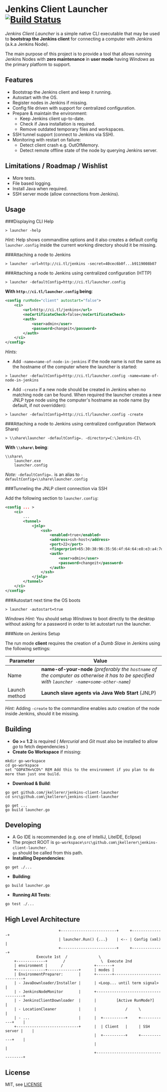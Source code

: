 Jenkins Client Launcher [![Build Status](https://travis-ci.org/jkellerer/jenkins-client-launcher.png?branch=master)](https://travis-ci.org/jkellerer/jenkins-client-launcher)
=======================

_Jenkins Client Launcher_ is a simple native CLI executable that may be used to **bootstrap the Jenkins client** 
for connecting a computer with Jenkins (a.k.a Jenkins Node).

The main purpose of this project is to provide a tool that allows running Jenkins Nodes with 
**zero maintenance** in **user mode** having _Windows_ as the primary platform to support.

Features
--------

- Bootstrap the Jenkins client and keep it running.
- Autostart with the OS.
- Register nodes in Jenkins if missing.
- Config file driven with support for centralized configuration.
- Prepare & maintain the environment:
	- Keep Jenkins client up-to-date.
	- Check if Java installation is required.
	- Remove outdated temporary files and workspaces.
- SSH tunnel support (connect to Jenkins via SSH).
- Monitoring with restart on failure:
	- Detect client crash e.g. OutOfMemory.
	- Detect remote offline state of the node by querying Jenkins server.

Limitations / Roadmap / Wishlist
--------------------------------

- More tests.
- File based logging.
- Install Java when required.
- SSH server mode (allow connections from Jenkins).


Usage
-----

###Displaying CLI Help

~~~~~~~~~~~~~~~~~~~~~~~~~~~~~~~~~~~~~~~~~~~~~~~~~~~~~~~~~~~~~~~~~~~~~~~~~~~~~~~
> launcher -help
~~~~~~~~~~~~~~~~~~~~~~~~~~~~~~~~~~~~~~~~~~~~~~~~~~~~~~~~~~~~~~~~~~~~~~~~~~~~~~~

_Hint:_ Help shows commandline options and it also creates a default config `launcher.config` 
inside the current working directory should it be missing.

###Attaching a node to Jenkins

~~~~~~~~~~~~~~~~~~~~~~~~~~~~~~~~~~~~~~~~~~~~~~~~~~~~~~~~~~~~~~~~~~~~~~~~~~~~~~~
> launcher -url=http://ci.tl/jenkins -secret=40cec6b0f...b9119008b07
~~~~~~~~~~~~~~~~~~~~~~~~~~~~~~~~~~~~~~~~~~~~~~~~~~~~~~~~~~~~~~~~~~~~~~~~~~~~~~~

###Attaching a node to Jenkins using centralized configuration (HTTP)

~~~~~~~~~~~~~~~~~~~~~~~~~~~~~~~~~~~~~~~~~~~~~~~~~~~~~~~~~~~~~~~~~~~~~~~~~~~~~~~
> launcher -defaultConfig=http://ci.tl/launcher.config 
~~~~~~~~~~~~~~~~~~~~~~~~~~~~~~~~~~~~~~~~~~~~~~~~~~~~~~~~~~~~~~~~~~~~~~~~~~~~~~~

**With `http://ci.tl/launcher.config` being**: 

```xml
<config runMode="client" autostart="false">
    <ci>
        <url>http://ci.tl/jenkins</url>
        <noCertificateCheck>false</noCertificateCheck>
        <auth>
            <user>admin</user>
            <password>changeit</password>
        </auth>
    </ci>
</config>
```

_Hints:_ 

- Add `-name=name-of-node-in-jenkins` if the node name is not the same as the hostname of 
  the computer where the launcher is started:
  
~~~~~~~~~~~~~~~~~~~~~~~~~~~~~~~~~~~~~~~~~~~~~~~~~~~~~~~~~~~~~~~~~~~~~~~~~~~~~~~
> launcher -defaultConfig=http://ci.tl/launcher.config -name=name-of-node-in-jenkins  
~~~~~~~~~~~~~~~~~~~~~~~~~~~~~~~~~~~~~~~~~~~~~~~~~~~~~~~~~~~~~~~~~~~~~~~~~~~~~~~
  
- Add `-create` if a new node should be created in Jenkins when no matching node can
  be found. When required the launcher creates a new JNLP type node using the computer's hostname
  as node name (by default, if not overridden):
  
~~~~~~~~~~~~~~~~~~~~~~~~~~~~~~~~~~~~~~~~~~~~~~~~~~~~~~~~~~~~~~~~~~~~~~~~~~~~~~~
> launcher -defaultConfig=http://ci.tl/launcher.config -create  
~~~~~~~~~~~~~~~~~~~~~~~~~~~~~~~~~~~~~~~~~~~~~~~~~~~~~~~~~~~~~~~~~~~~~~~~~~~~~~~
  
###Attaching a node to Jenkins using centralized configuration (Network Share)

~~~~~~~~~~~~~~~~~~~~~~~~~~~~~~~~~~~~~~~~~~~~~~~~~~~~~~~~~~~~~~~~~~~~~~~~~~~~~~~
> \\share\launcher -defaultConfig=. -directory=C:\Jenkins-CI\  
~~~~~~~~~~~~~~~~~~~~~~~~~~~~~~~~~~~~~~~~~~~~~~~~~~~~~~~~~~~~~~~~~~~~~~~~~~~~~~~

**With `\\share\` being**:

~~~~~~~~~~~~~~~~~~~~~~~~~~~~~~~~~~~~~~~~~~~~~~~~~~~~~~~~~~~~~~~~~~~~~~~~~~~~~~~
\\share\
    launcher.exe
    launcher.config
~~~~~~~~~~~~~~~~~~~~~~~~~~~~~~~~~~~~~~~~~~~~~~~~~~~~~~~~~~~~~~~~~~~~~~~~~~~~~~~

_Note:_ `-defaultConfig=.` is an alias to `-defaultConfig=\\share\launcher.config` 

###Tunneling the JNLP client connection via SSH

Add the following section to `launcher.config`: 

```xml
<config ... >
    <ci>
        ...
        <tunnel>
            <jnlp>
                <ssh>
                    <enabled>true</enabled>
                    <address>ssh-host</address>
                    <port>22</port>
                    <fingerprint>65:30:38:96:35:56:4f:64:64:e8:e3:a4:7d:59:3e:19</fingerprint>
                    <auth>
                        <user>admin</user>
                        <password>changeit</password>
                    </auth>
                </ssh>
            </jnlp>
        </tunnel>
    </ci>
</config>
```

###Autostart next time the OS boots

~~~~~~~~~~~~~~~~~~~~~~~~~~~~~~~~~~~~~~~~~~~~~~~~~~~~~~~~~~~~~~~~~~~~~~~~~~~~~~~
> launcher -autostart=true
~~~~~~~~~~~~~~~~~~~~~~~~~~~~~~~~~~~~~~~~~~~~~~~~~~~~~~~~~~~~~~~~~~~~~~~~~~~~~~~

_Windows Hint:_ You should setup _Windows_ to boot directly to the desktop without asking for a password 
in order to let autostart run the launcher. 

###Note on Jenkins Setup

The run mode **client** requires the creation of a _Dumb Slave_ in Jenkins using the following settings:

Parameter             | Value
----------------------|-----------------------------
Name                  | **name-of-your-node** _(preferably the `hostname` of the computer as otherwise it has to be specified with `launcher -name=some-other-name`)_
Launch method         | **Launch slave agents via Java Web Start** (JNLP)

_Hint:_ Adding `-create` to the commandline enables auto creation of the node inside Jenkins, should it be missing.

Building
--------

- **Go >= 1.2** is required ( _Mercurial_ and _Git_ must also be installed to allow _go_ to fetch dependencies )
- **Create Go Workspace** if missing:

```Batchfile
mkdir go-workspace
cd go-workspace 
set "GOPATH=%CD%" REM Add this to the environment if you plan to do more than just one build.
```

- **Download & Build**:

```Batchfile
go get github.com/jkellerer/jenkins-client-launcher
cd src\github.com\jkellerer\jenkins-client-launcher

go get ...
go build launcher.go
```


Developing
----------

- A Go IDE is recommended (e.g. one of IntelliJ, LiteIDE, Eclipse)
- The project ROOT is `go-workspace\src\github.com\jkellerer\jenkins-client-launcher`.<br/>
  `go` should be called from this path.
- **Installing Dependencies**:

```Batchfile
go get ./...
```

- **Building**:

```Batchfile
go build launcher.go
```

- **Running All Tests**:

```Batchfile
go test ./...
```


High Level Architecture
-----------------------

~~~~~~~~~~~~~~~~~~~~~~~~~~~~~~~~~~~~~~~~~~~~~~~~~~~~~~~~~~~~~~~~~~~~~~~~~~~~~~~
                        +-------------------------+     +--------------+
                        | launcher.Run() {...}    | <-- | Config (xml) |
                        +-------------------------+     +--------------+
              Execute 1st  /              \
    +-------------+       /                \  Execute 2nd
    | environment |      /              +-------+
    +-------------+--------------+      | modes |
    | EnvironmentPreparer:       |      +-------+-----------------------------+
    | - JavaDownloader/Installer |      | <Loop... until term signal>         |
    | - JenkinsNodeMonitor       |      +-------------------------------------+
    | - JenkinsClientDownloader  |      |         [Active RunMode?]           |
    | - LocationCleaner          |      |             /     \                 |
    | - ...                      |      |  +----------+     +------------+    |
    +----------------------------+      |  | Client   |     | SSH server |    |
                                        |  +----------+     +------------+    |
                                        |                                     |
                                        +-------------------------------------+
~~~~~~~~~~~~~~~~~~~~~~~~~~~~~~~~~~~~~~~~~~~~~~~~~~~~~~~~~~~~~~~~~~~~~~~~~~~~~~~


License
-------

MIT, see [LICENSE](LICENSE)

